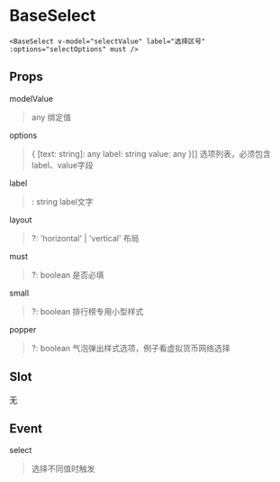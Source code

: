 # BaseSelect
```
<BaseSelect v-model="selectValue" label="选择区号" :options="selectOptions" must />
```

## Props
modelValue
> any 绑定值

  options
  > {
    [text: string]: any
    label: string
    value: any
  }[] 选项列表，必须包含label、value字段

label
>: string label文字

layout
>?: 'horizontal' | 'vertical' 布局

must
>?: boolean 是否必填

small
>?: boolean 排行榜专用小型样式

popper
>?: boolean 气泡弹出样式选项，例子看虚拟货币网络选择

## Slot
无

## Event
select
> 选择不同值时触发
